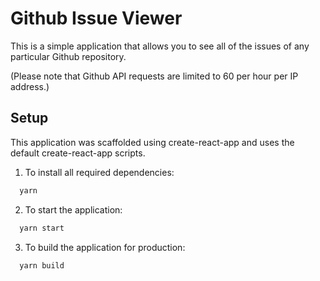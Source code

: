 # Github Issue Viewer
This is a simple application that allows you to see all of the issues of any particular Github repository. 

(Please note that Github API requests are limited to 60 per hour per IP address.)

## Setup 
This application was scaffolded using create-react-app and uses the default create-react-app scripts.

1. To install all required dependencies: 
```bash
  yarn 
```

2. To start the application: 
```bash
  yarn start
```

3. To build the application for production: 
```bash
  yarn build
```